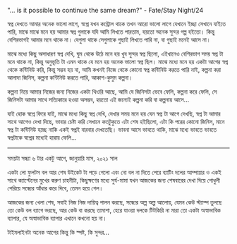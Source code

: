 "... is it possible to continue the same dream?"  - Fate/Stay Night/24

স্বপ্ন দেখতে আমার অনেক ভালো লাগে, স্বপ্নে যখন কন্ট্রোল থাকে তখন আরো ভালো লাগে যেখানে ইচ্ছা সেখানে যাইতে পারি, মাঝে মাঝে মনে হয় আমার স্বপ্ন গুলাকে যদি আমি লিখতে পারতাম, হয়তো অনেক সুন্দর গল্প হইতো। কিন্তু বেশিরভাগই আমার মনে থাকে না। যেগুলা থাকে সেগুলাকে গুছাই লিখতে পারি না, বা গুছাই মনেই আসে না।

মাঝে মধ্যে কিছু অসাধারণ স্বপ্ন দেখি, ঘুম থেকে উঠে মনে হয় খুব সুন্দর স্বপ্ন ছিলো, এইখানেও বেশিরভাগ সময় স্বপ্ন টা মনে থাকে না, কিন্তু অনুভূতি টা এমন থাকে যে মনে হয় অনেক ভালো স্বপ্ন ছিল। মাঝে মধ্যে মনে হয় একটা আগের স্বপ্ন থেকে কন্টিনিউ করি, কিন্তু সম্ভব হয় না, আমি কখনই নিজে থেকে কোনো স্বপ্ন কন্টিনিউ করতে পারি নাই, কল্পনা করা আলাদা জিনিস, কল্পনা কন্টিনিউ করতে পারি, আকাশ-কুসুম কল্পনা।

কল্পনা নিয়ে আমার নিজের জন্য নিজের একটা থিওরি আছে, আমি যে জিনিসটা ভেবে ফেলি, কল্পনা করে ফেলি, সে জিনিসটা আমার সাথে সত্যিকারে হওয়া অসম্ভব, হয়তো এই জন্যেই কল্পনা করি বা কল্পনায় আসে...

যাই হোক স্বপ্নে ফিরে যাই, মাঝে মধ্যে কিছু স্বপ্ন দেখি, দেখার সময় মনে হয় যেন স্বপ্ন টা আগে দেখছি, স্বপ্ন টা আমার সাথে আগেও দেখা দিছে, ভাবার চেষ্টা করি সেখানে কতটুকুতে এটা শেষ হইছিলো, এটা কি পরের কোনো জিনিস, মানে স্বপ্ন টা কন্টিনিউ হচ্ছে নাকি একই স্বপ্নই বারবার দেখতেছি। ভাবনা আসে ভাবতে থাকি, মাঝে মধ্যে ভাবতে ভাবতে স্বপ্নটাকে স্বপ্নের মধ্যেই হারায় ফেলি...

------
সময়টা সন্ধ্যা ৬ টার একটু আগে, জানুয়ারি মাস, ২০২১ সাল

একটা লো ফুলটস বল আর শেষ উইকেট টা পড়ে গেলো এবং নো বল না দিতে পেরে ব্যাটিং দলের আম্পায়ার ও একই সাথে ক্যাপ্টেনের মুখের করুণ চাহনীটা, কিছুক্ষণের মধ্যে সুর্য-মামা যখন আজকের জন্য শেষবারের দেখা দিয়ে গোধুলী পেরিয়ে সন্ধ্যের আঁধার করে দিবে, তেমন হয়ে গেল।

আজকের জন্য খেলা শেষ, সবাই নিজ নিজ দায়িত্ব পালন করছে, সন্ধ্যের অল্প অল্প আলোয়, যেমন কেউ স্ট্যাম্প তুলছে তো কেউ বল ব্যাগে ভরছে, আর কেউ বা করছে তামাশা, হেরে যাওয়া দলকে টিটকিরি না মারা তো একটা অস্বাভাবিক ব্যাপার, যে অস্বাভাবিক ব্যাপার এখানে কখনো হয় না।

টাইমলাইনটা অনেক আগের কিন্তু কি স্পষ্ট, কি সুন্দর...
